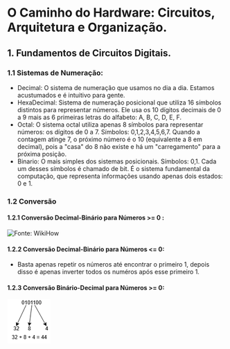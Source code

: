 # O Caminho do Hardware: Circuitos, Arquitetura e Organização.

## 1. Fundamentos de Circuitos Digitais.
### 1.1 Sistemas de Numeração:
   * Decimal: O sistema de numeração que usamos no dia a dia. Estamos acustumados e é intuitivo para gente.
   * HexaDecimal: Sistema de numeração posicional que utiliza 16 símbolos distintos para representar números. Ele usa os 10 dígitos decimais de 0 a 9 mais as 6 primeiras letras do alfabeto: A, B, C, D, E, F.
   * Octal: O sistema octal utiliza apenas 8 símbolos para representar números: os dígitos de 0 a 7. Símbolos: 0,1,2,3,4,5,6,7. Quando a contagem atinge 7, o próximo número é o 10 (equivalente a 8 em decimal), pois a "casa" do 8 não existe e há um "carregamento" para a próxima posição.
   * Binario: O mais simples dos sistemas posicionais. Símbolos: 0,1. Cada um desses símbolos é chamado de bit. É o sistema fundamental da computação, que representa informações usando apenas dois estados: 0 e 1.
### 1.2 Conversão
#### 1.2.1 Conversão Decimal-Binário para Números >= 0 :
![Fonte: WikiHow](https://www.wikihow.com/images/thumb/4/45/Convert-from-Decimal-to-Binary-Step-9-Version-4.jpg/v4-728px-Convert-from-Decimal-to-Binary-Step-9-Version-4.jpg "Fonte WikiHow")
#### 1.2.2 Conversão Decimal-Binário para Números <= 0:
   * Basta apenas repetir os números até encontrar o primeiro 1, depois disso é apenas inverter todos os numéros após esse primeiro 1.
#### 1.2.3 Conversão Binário-Decimal para Números >= 0: 
![Fonte: @isaulfelipe]( /img/ConversaoBinarioDecimalParaNumerosMaiorIgual0.png "Fonte @isaulfelipe")
